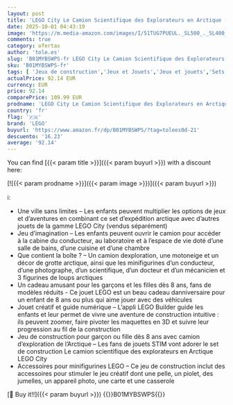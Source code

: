 ```yaml
---
layout: post
title: 'LEGO City Le Camion Scientifique des Explorateurs en Arctique - Jouet Véhicule d Exploration avec Direction & Suspension - Motoneige  5 Minifigurines & 3 Figurines de Loups - Cadeau Garçon 8 ans 60471'
date: 2025-10-01 04:43:19
image: 'https://m.media-amazon.com/images/I/51TUG7PUEUL._SL500_._SL400_.jpg'
comments: true
category: ofertas
author: 'tole.es'
slug: 'B01MYBSWPS-fr LEGO City Le Camion Scientifique des Explorateurs en...'
sku: 'B01MYBSWPS-fr'
tags: [ 'Jeux de construction','Jeux et Jouets','Jeux et jouets','Sets de jeux de construction','lego','🇫🇷', ]
actualPrice: 92.14 EUR
currency: EUR
price: 92.14
comparePrice: 109.99 EUR
prodname: 'LEGO City Le Camion Scientifique des Explorateurs en Arctique - Jouet Véhicule d Exploration avec Direction & Suspension - Motoneige  5 Minifigurines & 3 Figurines de Loups - Cadeau Garçon 8 ans 60471'
country: 'fr'
flag: '🇫🇷'
brand: 'LEGO'
buyurl: 'https://www.amazon.fr/dp/B01MYBSWPS/?tag=tolees0d-21'
descuento: '16.23'
average: '92.14'
---
```


You can find [{{< param title >}}]({{< param buyurl >}}) with a discount here:

[![{{< param prodname >}}]({{< param image >}})]({{< param buyurl >}})

ℹ️:

- Une ville sans limites – Les enfants peuvent multiplier les options de jeux et d’aventures en combinant ce set d’expédition arctique avec d’autres jouets de la gamme LEGO City (vendus séparément)
- Jeu d’imagination – Les enfants peuvent ouvrir le camion pour accéder à la cabine du conducteur, au laboratoire et à l’espace de vie doté d’une salle de bains, d’une cuisine et d’une chambre
- Que contient la boîte ? – Un camion dexploration, une motoneige et un décor de grotte arctique, ainsi que les minifigurines d’un conducteur, d’une photographe, d’un scientifique, d’un docteur et d’un mécanicien et 3 figurines de loups arctiques
- Un cadeau amusant pour les garçons et les filles dès 8 ans, fans de modèles réduits - Ce jouet LEGO est un beau cadeau danniversaire pour un enfant de 8 ans ou plus qui aime jouer avec des véhicules
- Jouet créatif et guide numérique – L’appli LEGO Builder guide les enfants et leur permet de vivre une aventure de construction intuitive : ils peuvent zoomer, faire pivoter les maquettes en 3D et suivre leur progression au fil de la construction
- Jeu de construction pour garçon ou fille dès 8 ans avec camion d’exploration de l’Arctique – Les fans de jouets STIM vont adorer le set de construction Le camion scientifique des explorateurs en Arctique LEGO City
- Accessoires pour minifigurines LEGO – Ce jeu de construction inclut des accessoires pour stimuler le jeu créatif dont une pelle, un piolet, des jumelles, un appareil photo, une carte et une casserole

[🛒 Buy it!!]({{< param buyurl >}})
{{<world>}}B01MYBSWPS{{</world>}}
